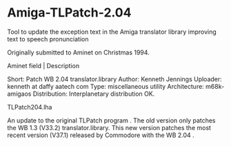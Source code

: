 # Amiga-TLPatch-2.04
Tool to update the exception text in the Amiga translator library improving text to speech pronunciation

Originally submitted to Aminet on Christmas 1994.

Aminet field | Description

Short:        Patch WB 2.04 translator.library
Author:       Kenneth Jennings
Uploader:     kenneth at daffy aatech com
Type:         miscellaneous utility
Architecture: m68k-amigaos
Distribution: Interplanetary distribution OK.

TLPatch204.lha

An update to the original TLPatch program .
The old version only patches the WB 1.3 (V33.2) 
translator.library.  This new version patches the
most recent version (V37.1) released by Commodore 
with the WB 2.04 .
